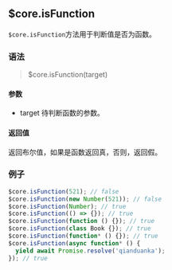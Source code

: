 ## $core.isFunction
`$core.isFunction`方法用于判断值是否为函数。

### 语法

> $core.isFunction(target)

#### 参数

- target 待判断函数的参数。

#### 返回值

返回布尔值，如果是函数返回真，否则，返回假。

### 例子

```javascript
$core.isFunction(521); // false
$core.isFunction(new Number(521)); // false
$core.isFunction(Number); // true
$core.isFunction(() => {}); // true
$core.isFunction(function () {}); // true
$core.isFunction(class Book {}); // true
$core.isFunction(function* () {}); // true
$core.isFunction(async function* () {
  yield await Promise.resolve('qianduanka');
}); // true
```